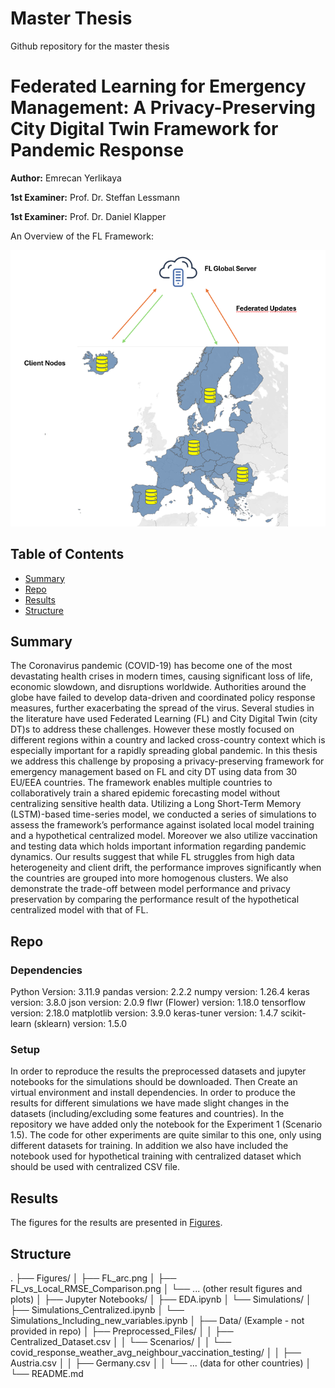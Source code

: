 # Master Thesis
Github repository for the master thesis

# Federated Learning for Emergency Management: A Privacy-Preserving City Digital Twin Framework for Pandemic Response

**Author:** Emrecan Yerlikaya

**1st Examiner:** Prof. Dr. Steffan Lessmann

**1st Examiner:** Prof. Dr. Daniel Klapper

An Overview of the FL Framework:

![FL Framework](Figures/FL_arc.png)

## Table of Contents

- [Summary](#Summary)
- [Repo](#Repo)
- [Results](#Results)
- [Structure](#structure)

## Summary

The Coronavirus pandemic (COVID-19) has become one of the most devastating health crises in modern times, causing significant loss of life, economic slowdown, and disruptions worldwide. Authorities around the globe have failed to develop data-driven and coordinated policy response measures, further exacerbating the spread of the virus. Several studies in the literature have used Federated Learning (FL) and City Digital Twin (city DT)s to address these challenges. However these mostly focused on different regions within a country and lacked cross-country context which is especially important for a rapidly spreading global pandemic. In this thesis we address this challenge by proposing a privacy-preserving framework for emergency management based on FL and city DT using data from 30 EU/EEA countries. The framework enables multiple countries to collaboratively train a shared epidemic forecasting model without centralizing sensitive health data. Utilizing a Long Short-Term Memory (LSTM)-based time-series model, we conducted a series of simulations to assess the framework’s performance against isolated local model training and a hypothetical centralized model. Moreover we also utilize vaccination and testing data which holds important information regarding pandemic dynamics. Our results suggest that while FL struggles from high data heterogeneity and client drift, the performance improves significantly when the countries are grouped into more homogenous clusters. We also demonstrate the trade-off between model performance and privacy preservation by comparing the performance result of the hypothetical centralized model with that of FL.

## Repo

### Dependencies

Python Version: 3.11.9
pandas version: 2.2.2
numpy version: 1.26.4
keras version: 3.8.0
json version: 2.0.9
flwr (Flower) version: 1.18.0
tensorflow version: 2.18.0
matplotlib version: 3.9.0
keras-tuner version: 1.4.7
scikit-learn (sklearn) version: 1.5.0

### Setup
In order to reproduce the results the preprocessed datasets and jupyter notebooks for the simulations should be downloaded. Then Create an virtual environment and install dependencies. In order to produce the results for different simulations we have made slight changes in the datasets (including/excluding some features and countries). In the repository we have added only the notebook for the Experiment 1 (Scenario 1.5). The code for other experiments are quite similar to this one, only using different datasets for training. In addition we also have included the notebook used for hypothetical training with centralized dataset which should be used with centralized CSV file.

## Results

The figures for the results are presented in [Figures](Figures).

## Structure

.
├── Figures/
│   ├── FL_arc.png
│   ├── FL_vs_Local_RMSE_Comparison.png
│   └── ... (other result figures and plots)
│
├── Jupyter Notebooks/
│   ├── EDA.ipynb
│   └── Simulations/
│       ├── Simulations_Centralized.ipynb
│       └── Simulations_Including_new_variables.ipynb
│
├── Data/ (Example - not provided in repo)
│   ├── Preprocessed_Files/
│   │   ├── Centralized_Dataset.csv
│   │   └── Scenarios/
│   │       └── covid_response_weather_avg_neighbour_vaccination_testing/
│   │           ├── Austria.csv
│   │           ├── Germany.csv
│   │           └── ... (data for other countries)
│
└── README.md                         



